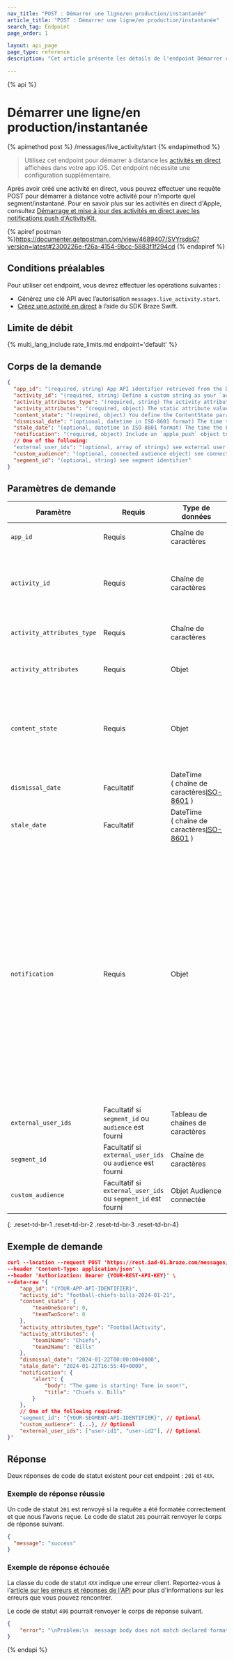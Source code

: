 ```yaml
---
nav_title: "POST : Démarrer une ligne/en production/instantanée"
article_title: "POST : Démarrer une ligne/en production/instantanée"
search_tag: Endpoint
page_order: 1

layout: api_page
page_type: reference
description: "Cet article présente les détails de l'endpoint Démarrer une ligne/en production/instantané."

---
```

{% api %}
# Démarrer une ligne/en production/instantanée
{% apimethod post %}
/messages/live_activity/start
{% endapimethod %}

> Utilisez cet endpoint pour démarrer à distance les [activités en direct]({{site.baseurl}}/developer_guide/platform_integration_guides/swift/live_activities/live_activities/) affichées dans votre app iOS. Cet endpoint nécessite une configuration supplémentaire.

Après avoir créé une activité en direct, vous pouvez effectuer une requête POST pour démarrer à distance votre activité pour n'importe quel segment/instantané. Pour en savoir plus sur les activités en direct d'Apple, consultez [Démarrage et mise à jour des activités en direct avec les notifications push d'ActivityKit.](https://developer.apple.com/documentation/activitykit/starting-and-updating-live-activities-with-activitykit-push-notifications)

{% apiref postman %}https://documenter.getpostman.com/view/4689407/SVYrsdsG?version=latest#2300226e-f26a-4154-9bcc-5883f1f294cd {% endapiref %}

## Conditions préalables

Pour utiliser cet endpoint, vous devrez effectuer les opérations suivantes :

- Générez une clé API avec l’autorisation `messages.live_activity.start`.
- [Créez une activité en direct]({{site.baseurl}}/developer_guide/platform_integration_guides/swift/live_activities/live_activities/#step-1-create-a-live-activity) à l’aide du SDK Braze Swift.

## Limite de débit

{% multi_lang_include rate_limits.md endpoint='default' %}

## Corps de la demande

```json
{
  "app_id": "(required, string) App API identifier retrieved from the Developer Console.",
  "activity_id": "(required, string) Define a custom string as your `activity_id`. You will use this ID when you wish to send update or end events to your Live Activity.",
  "activity_attributes_type": "(required, string) The activity attributes type you define within `liveActivities.registerPushToStart` in your app",
  "activity_attributes": "(required, object) The static attribute values for the activity type (such as the sports team names, which don't change)",
  "content_state": "(required, object) You define the ContentState parameters when you create your Live Activity. Pass the updated values for your ContentState using this object. The format of this request must match the shape you initially defined.",
  "dismissal_date": "(optional, datetime in ISO-8601 format) The time to remove the Live Activity from the user’s UI. If this time is in the past, the Live Activity will be removed immediately.",
  "stale_date": "(optional, datetime in ISO-8601 format) The time the Live Activity content is marked as outdated in the user’s UI.",
  "notification": "(required, object) Include an `apple_push` object to define a push notification that creates an alert for the user, displayed on paired watchOS devices. Should include `notification.alert.title` and `notification.alert.body`",
  // One of the following:
  "external_user_ids": "(optional, array of strings) see external user identifier",
  "custom_audience": "(optional, connected audience object) see connected audience",
  "segment_id": "(optional, string) see segment identifier"
}
```

## Paramètres de demande

| Paramètre | Requis | Type de données| Description  |
|-----------|----------|----------|--------------|
| `app_id` | Requis | Chaîne de caractères | [Identifiant de l'API]({{site.baseurl}}/api/identifier_types/#the-app-identifier) de l [']({{site.baseurl}}/api/identifier_types/#the-app-identifier) application récupéré à partir de la page [Clés API]({{site.baseurl}}/user_guide/administrative/app_settings/api_settings_tab/).  |
| `activity_id` | Requis | Chaîne de caractères  | Définissez une chaîne de caractères personnalisée comme votre `activity_id`. Vous utiliserez cet ID lorsque vous souhaiterez envoyer des événements de mise à jour ou de fin à votre ligne/en production/instantanée.  |
| `activity_attributes_type`  | Requis | Chaîne de caractères | Le type d'attributs d'activité que vous définissez à l'adresse `liveActivities.registerPushToStart` dans votre application.  |
| `activity_attributes` | Requis | Objet  | Les valeurs d'attributs statiques pour le type d'activité (comme les noms des équipes sportives, qui ne changent pas). |
| `content_state` | Requis | Objet  | Vous définissez les paramètres `ContentState` lorsque vous créez votre activité en direct. Transmettez les valeurs mises à jour pour votre `ContentState` en utilisant cet objet.<br><br>Le format de cette requête doit correspondre à la forme que vous avez initialement définie. |
| `dismissal_date` | Facultatif | DateTime <br>([](https://en.wikipedia.org/wiki/ISO_8601) chaîne de caractères[ISO-8601](https://en.wikipedia.org/wiki/ISO_8601) ) | Ce paramètre définit le moment de suppression de l’activité en direct de l’interface utilisateur. |
| `stale_date` | Facultatif | DateTime <br>([](https://en.wikipedia.org/wiki/ISO_8601) chaîne de caractères[ISO-8601](https://en.wikipedia.org/wiki/ISO_8601) ) | Ce paramètre indique au système quand le contenu de l’activité en direct devient obsolète dans l’interface utilisateur. |
| `notification` | Requis | Objet | Incluez un objet [`apple_push`]({{site.baseurl}}/api/objects_filters/messaging/apple_object/) pour définir une notification push. Le comportement de cette notification push dépend du fait que l’utilisateur soit actif ou utilise un appareil proxy. {::nomarkdown}<ul><li>Si un <code>notification</code> est inclus et que l’utilisateur est actif sur son iPhone lorsque la mise à jour est livrée, l’interface utilisateur de l’activité en direct mise à jour glissera vers le bas et s’affichera comme une notification push.</li><li>Si un <code>notification</code> est inclus et que l’utilisateur n’est pas actif sur son iPhone, son écran s’allume pour afficher l’interface utilisateur de l’activité en direct mise à jour sur son écran de verrouillage.</li><li>Le paramètre <code>notification alert</code> ne s’affichera pas comme une notification push standard. De plus, si un utilisateur dispose d’un appareil proxy, comme une Apple Watch, le <code>alert</code> s’affichera ici.</li></ul>{:/} |
| `external_user_ids` | Facultatif si `segment_id` ou `audience` est fourni | Tableau de chaînes de caractères | Voir [ID externe]({{site.baseurl}}/api/objects_filters/user_attributes_object/#braze-user-profile-fields).  |
| `segment_id `  | Facultatif si `external_user_ids` ou `audience` est fourni | Chaîne de caractères    | Voir [identifiant de segmentation]({{site.baseurl}}/api/identifier_types/). |
| `custom_audience` | Facultatif si `external_user_ids` ou `segment_id` est fourni | Objet Audience connectée  | Voir [audience connectée]({{site.baseurl}}/api/objects_filters/connected_audience/). |
{: .reset-td-br-1 .reset-td-br-2 .reset-td-br-3 .reset-td-br-4}

## Exemple de demande

```json
curl --location --request POST 'https://rest.iad-01.braze.com/messages/live_activity/start' \
--header 'Content-Type: application/json' \
--header 'Authorization: Bearer {YOUR-REST-API-KEY}' \
--data-raw '{
    "app_id": "{YOUR-APP-API-IDENTIFIER}",
    "activity_id": "football-chiefs-bills-2024-01-21",
    "content_state": {
        "teamOneScore": 0,
        "teamTwoScore": 0
    },
    "activity_attributes_type": "FootballActivity",
    "activity_attributes": {
        "team1Name": "Chiefs",
        "team2Name": "Bills"
    },
    "dismissal_date": "2024-01-22T00:00:00+0000",
    "stale_date": "2024-01-22T16:55:49+0000",
    "notification": {
        "alert": {
            "body": "The game is starting! Tune in soon!",
            "title": "Chiefs v. Bills"
        }
    },
    // One of the following required:
    "segment_id": "{YOUR-SEGMENT-API-IDENTIFIER}", // Optional
    "custom_audience": {...}, // Optional
    "external_user_ids": ["user-id1", "user-id2"], // Optional
}'
```

## Réponse

Deux réponses de code de statut existent pour cet endpoint : `201` et `4XX`.

### Exemple de réponse réussie

Un code de statut `201` est renvoyé si la requête a été formatée correctement et que nous l’avons reçue. Le code de statut `201` pourrait renvoyer le corps de réponse suivant.

```json
{
  "message": "success"
}
```

### Exemple de réponse échouée

La classe du code de statut `4XX` indique une erreur client. Reportez-vous à l'[article sur les erreurs et réponses de l'API]({{site.baseurl}}/api/errors/) pour plus d'informations sur les erreurs que vous pouvez rencontrer.

Le code de statut `400` pourrait renvoyer le corps de réponse suivant. 

```json
{
    "error": "\nProblem:\n  message body does not match declared format\nResolution:\n  when specifying application/json as content-type, you must pass valid application/json in the request's 'body' "
}
```

{% endapi %}
